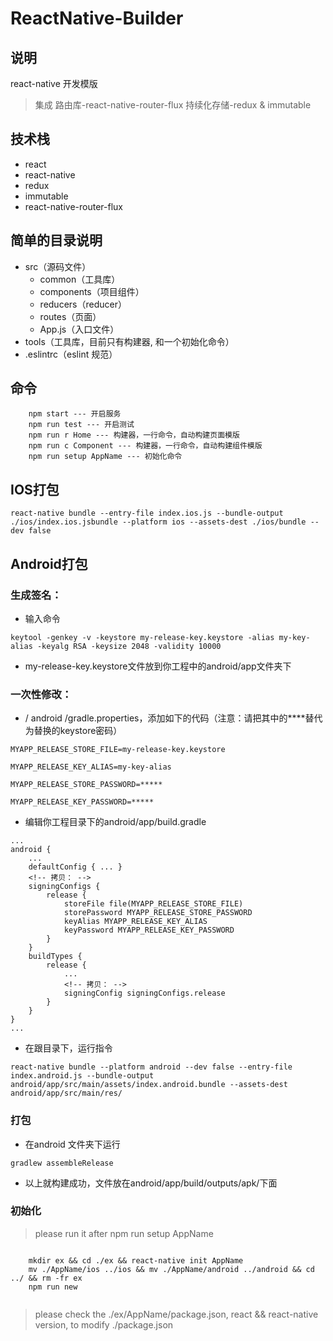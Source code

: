 # ReactNative-Builder

## 说明
react-native 开发模版
> 集成 路由库-react-native-router-flux 持续化存储-redux & immutable

## 技术栈
- react
- react-native
- redux
- immutable
- react-native-router-flux

## 简单的目录说明
- src（源码文件）
	- common（工具库）
	- components（项目组件）
	- reducers（reducer）
	- routes（页面）
	- App.js（入口文件）
- tools（工具库，目前只有构建器, 和一个初始化命令）
- .eslintrc（eslint 规范）

## 命令
```
	npm start --- 开启服务
	npm run test --- 开启测试
	npm run r Home --- 构建器，一行命令，自动构建页面模版
	npm run c Component --- 构建器，一行命令，自动构建组件模版
	npm run setup AppName --- 初始化命令
```

## IOS打包
```
react-native bundle --entry-file index.ios.js --bundle-output ./ios/index.ios.jsbundle --platform ios --assets-dest ./ios/bundle --dev false
```

## Android打包

### 生成签名：

- 输入命令
```
keytool -genkey -v -keystore my-release-key.keystore -alias my-key-alias -keyalg RSA -keysize 2048 -validity 10000
```

- my-release-key.keystore文件放到你工程中的android/app文件夹下 

### 一次性修改：

- / android /gradle.properties，添加如下的代码（注意：请把其中的****替代为替换的keystore密码）
```
MYAPP_RELEASE_STORE_FILE=my-release-key.keystore

MYAPP_RELEASE_KEY_ALIAS=my-key-alias

MYAPP_RELEASE_STORE_PASSWORD=*****

MYAPP_RELEASE_KEY_PASSWORD=*****
```

- 编辑你工程目录下的android/app/build.gradle
```
...
android {
	...
	defaultConfig { ... }
	<!-- 拷贝： -->
	signingConfigs {
		release {
			storeFile file(MYAPP_RELEASE_STORE_FILE)
			storePassword MYAPP_RELEASE_STORE_PASSWORD
			keyAlias MYAPP_RELEASE_KEY_ALIAS
			keyPassword MYAPP_RELEASE_KEY_PASSWORD
		}
	}
	buildTypes {
		release {
			...
			<!-- 拷贝： -->
			signingConfig signingConfigs.release
		}
	}
}
...
```

- 在跟目录下，运行指令
```
react-native bundle --platform android --dev false --entry-file index.android.js --bundle-output android/app/src/main/assets/index.android.bundle --assets-dest android/app/src/main/res/
```

### 打包

- 在android 文件夹下运行
```
gradlew assembleRelease
```

- 以上就构建成功，文件放在android/app/build/outputs/apk/下面

### 初始化
>please run it after npm run setup AppName

```
	
	mkdir ex && cd ./ex && react-native init AppName
	mv ./AppName/ios ../ios && mv ./AppName/android ../android && cd ../ && rm -fr ex
	npm run new
	
```

>please check the ./ex/AppName/package.json, react && react-native version, to modify ./package.json
